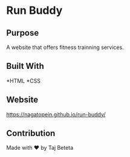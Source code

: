 # Run Buddy

## Purpose
A website that offers fitness trainning services.

## Built With
*HTML
*CSS

## Website
https://nagatopein.github.io/run-buddy/

## Contribution
Made with ❤️ by Taj Beteta
